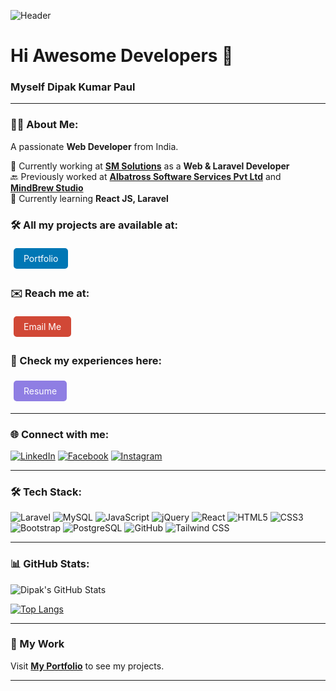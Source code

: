 ![Header](https://img.shields.io/badge/Hi%20Awesome%20Developers-👋-blue?style=flat)

# Hi Awesome Developers 👋  
### Myself Dipak Kumar Paul

---

### 👨‍💻 About Me:
A passionate **Web Developer** from India.

🔭 Currently working at **[SM Solutions](https://smsolutions.in/)** as a **Web & Laravel Developer**  
🔙 Previously worked at **[Albatross Software Services Pvt Ltd](https://www.albatrossoft.com/)** and **[MindBrew Studio](https://mindbrewstudio.com/)**  
🌱 Currently learning **React JS, Laravel**  
### 🛠️ All my projects are available at:
<a href="https://dipak3dportfolio.netlify.app/" target="_blank" style="display: inline-block; text-decoration: none; background-color: #0077b5; color: white; padding: 8px 16px; border-radius: 5px; margin: 5px; transition: background-color 0.3s ease;">
  Portfolio
</a>

### ✉️ Reach me at:
<a href="mailto:pauldipakkr@gmail.com" target="_blank" style="display: inline-block; text-decoration: none; background-color: #D14836; color: white; padding: 8px 16px; border-radius: 5px; margin: 5px; transition: background-color 0.3s ease;">
  Email Me
</a>

### 📄 Check my experiences here:
<a href="https://drive.google.com/file/d/1gNzMFL0pbJjdxsOPtcqjw_KJRzsGaqps/view?usp=sharing" target="_blank" style="display: inline-block; text-decoration: none; background-color: #8F7EE3; color: white; padding: 8px 16px; border-radius: 5px; margin: 5px; transition: background-color 0.3s ease;">
  Resume
</a>



---

### 🌐 Connect with me:
[![LinkedIn](https://img.shields.io/badge/LinkedIn-0077B5?style=for-the-badge&logo=linkedin&logoColor=white)](https://www.linkedin.com/in/dipak-kumar-paul-368379128/)
[![Facebook](https://img.shields.io/badge/Facebook-1877F2?style=for-the-badge&logo=facebook&logoColor=white)](https://www.facebook.com/idipakaec/)
[![Instagram](https://img.shields.io/badge/Instagram-E4405F?style=for-the-badge&logo=instagram&logoColor=white)](https://www.instagram.com/dipakaec/)

---

### 🛠️ Tech Stack:
![Laravel](https://img.shields.io/badge/Laravel-FF2D20?style=for-the-badge&logo=laravel&logoColor=white)
![MySQL](https://img.shields.io/badge/MySQL-4479A1?style=for-the-badge&logo=mysql&logoColor=white)
![JavaScript](https://img.shields.io/badge/JavaScript-F7DF1E?style=for-the-badge&logo=javascript&logoColor=black)
![jQuery](https://img.shields.io/badge/jQuery-0769AD?style=for-the-badge&logo=jquery&logoColor=white)
![React](https://img.shields.io/badge/React-20232A?style=for-the-badge&logo=react&logoColor=61DAFB)
![HTML5](https://img.shields.io/badge/HTML5-E34F26?style=for-the-badge&logo=html5&logoColor=white)
![CSS3](https://img.shields.io/badge/CSS3-1572B6?style=for-the-badge&logo=css3&logoColor=white)
![Bootstrap](https://img.shields.io/badge/Bootstrap-563D7C?style=for-the-badge&logo=bootstrap&logoColor=white)
![PostgreSQL](https://img.shields.io/badge/PostgreSQL-336791?style=for-the-badge&logo=postgresql&logoColor=white)
![GitHub](https://img.shields.io/badge/GitHub-181717?style=for-the-badge&logo=github&logoColor=white)
![Tailwind CSS](https://img.shields.io/badge/Tailwind_CSS-38B2AC?style=for-the-badge&logo=tailwind-css&logoColor=white)

---

### 📊 GitHub Stats:
![Dipak's GitHub Stats](https://github-readme-stats.vercel.app/api?username=dipakpaul&show_icons=true&theme=radical)

[![Top Langs](https://github-readme-stats.vercel.app/api/top-langs/?username=dipakpaul&layout=compact&theme=radical)](https://github.com/anuraghazra/github-readme-stats)

---

### 🚀 My Work
Visit **[My Portfolio](https://dipak3dportfolio.netlify.app/)** to see my projects.

---
